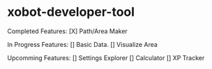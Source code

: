 # xobot-developer-tool

Completed Features:
  [X] Path/Area Maker

In Progress Features:
  [] Basic Data.
  [] Visualize Area
  
Upcomming Features:
  [] Settings Explorer
  [] Calculator
  [] XP Tracker
